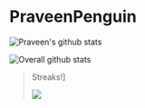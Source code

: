 # PraveenPenguin
<!--
**PraveenPenguin/PraveenPenguin** is a ✨ _special_ ✨ repository because its `README.md` (this file) appears on your GitHub profile.

Here are some ideas to get you started:

- 🔭 I’m currently working on ...
- 🌱 I’m currently learning ...
- 👯 I’m looking to collaborate on ...
- 🤔 I’m looking for help with ...
- 💬 Ask me about ...
- 📫 How to reach me: ...
- 😄 Pronouns: ...
- ⚡ Fun fact: ...
-->
![Praveen's github stats](https://github-readme-stats.vercel.app/api?username=PraveenPenguin&show_icons=true&hide_border=true)


![Overall github stats](https://github-readme-stats.vercel.app/api?username=PraveenPenguin&show_icons=true&hide_border=true&include_all_commits=true&show=prs_merged_percentage)

>Streaks!]
>
><p><img align="center" src="https://github-readme-streak-stats.herokuapp.com/?user=PraveenPenguin&" /></p>



